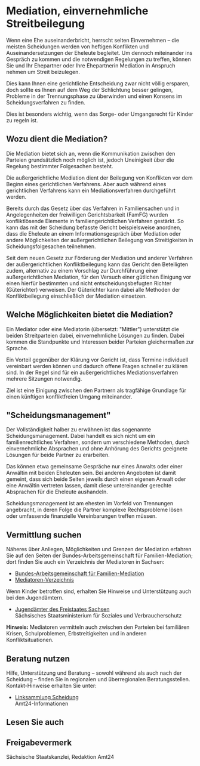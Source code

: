 # Mediation, einvernehmliche Streitbeilegung

Wenn eine Ehe auseinanderbricht, herrscht selten Einvernehmen – die meisten Scheidungen werden von heftigen Konflikten und Auseinandersetzungen der Eheleute begleitet. Um dennoch miteinander ins Gespräch zu kommen und die notwendigen Regelungen zu treffen, können Sie und Ihr Ehepartner oder Ihre Ehepartnerin Mediation in Anspruch nehmen um Streit beizulegen.

Dies kann Ihnen eine gerichtliche Entscheidung zwar nicht völlig ersparen, doch sollte es Ihnen auf dem Weg der Schlichtung besser gelingen, Probleme in der Trennungsphase zu überwinden und einen Konsens im Scheidungsverfahren zu finden.

Dies ist besonders wichtig, wenn das Sorge- oder Umgangsrecht für Kinder zu regeln ist.

Wozu dient die Mediation?
-------------------------

Die Mediation bietet sich an, wenn die Kommunikation zwischen den Parteien grundsätzlich noch möglich ist, jedoch Uneinigkeit über die Regelung bestimmter Folgesachen besteht.

Die außergerichtliche Mediation dient der Beilegung von Konflikten vor dem Beginn eines gerichtlichen Verfahrens. Aber auch während eines gerichtlichen Verfahrens kann ein Mediationsverfahren durchgeführt werden.

Bereits durch das Gesetz über das Verfahren in Familiensachen und in Angelegenheiten der freiwilligen Gerichtsbarkeit (FamFG) wurden konfliktlösende Elemente in familiengerichtlichen Verfahren gestärkt. So kann das mit der Scheidung befasste Gericht beispielsweise anordnen, dass die Eheleute an einem Informationsgespräch über Mediation oder andere Möglichkeiten der außergerichtlichen Beilegung von Streitigkeiten in Scheidungsfolgesachen teilnehmen.

Seit dem neuen Gesetz zur Förderung der Mediation und anderer Verfahren der außergerichtlichen Konfliktbeilegung kann das Gericht den Beteiligten zudem, alternativ zu einem Vorschlag zur Durchführung einer außergerichtlichen Mediation, für den Versuch einer gütlichen Einigung vor einen hierfür bestimmten und nicht entscheidungsbefugten Richter (Güterichter) verweisen. Der Güterichter kann dabei alle Methoden der Konfliktbeilegung einschließlich der Mediation einsetzen.

Welche Möglichkeiten bietet die Mediation?
------------------------------------------

Ein Mediator oder eine Mediatorin (übersetzt: "Mittler") unterstützt die beiden Streitparteien dabei, einvernehmliche Lösungen zu finden. Dabei kommen die Standpunkte und Interessen beider Parteien gleichermaßen zur Sprache.

Ein Vorteil gegenüber der Klärung vor Gericht ist, dass Termine individuell vereinbart werden können und dadurch offene Fragen schneller zu klären sind. In der Regel sind für ein außergerichtliches Mediationsverfahren mehrere Sitzungen notwendig.

Ziel ist eine Einigung zwischen den Partnern als tragfähige Grundlage für einen künftigen konfliktfreien Umgang miteinander.

"Scheidungsmanagement"
----------------------

Der Vollständigkeit halber zu erwähnen ist das sogenannte Scheidungsmanagement. Dabei handelt es sich nicht um ein familienrechtliches Verfahren, sondern um verschiedene Methoden, durch einvernehmliche Absprachen und ohne Anhörung des Gerichts geeignete Lösungen für beide Partner zu erarbeiten.

Das können etwa gemeinsame Gespräche nur eines Anwalts oder einer Anwältin mit beiden Eheleuten sein. Bei anderen Angeboten ist damit gemeint, dass sich beide Seiten jeweils durch einen eigenen Anwalt oder eine Anwältin vertreten lassen, damit diese untereinander gerechte Absprachen für die Eheleute aushandeln.

Scheidungsmanagement ist am ehesten im Vorfeld von Trennungen angebracht, in deren Folge die Partner komplexe Rechtsprobleme lösen oder umfassende finanzielle Vereinbarungen treffen müssen.

Vermittlung suchen
------------------

Näheres über Anliegen, Möglichkeiten und Grenzen der Mediation erfahren Sie auf den Seiten der Bundes-Arbeitsgemeinschaft für Familien-Mediation; dort finden Sie auch ein Verzeichnis der Mediatoren in Sachsen:

* [Bundes-Arbeitsgemeinschaft für Familien-Mediation](https://www.bafm-mediation.de/)
* [Mediatoren-Verzeichnis](https://www.bafm-mediation.de/mediation/mediator-innensuche/ "BAFM: Verzeichnis der Mediatoren mit der Postleitzahl \"0\"")

Wenn Kinder betroffen sind, erhalten Sie Hinweise und Unterstützung auch bei den Jugendämtern.

* [Jugendämter des Freistaates Sachsen](https://www.landesjugendamt.sachsen.de/11324.html "Jugendämter in Sachsen (SMS)")  
   Sächsisches Staatsministerium für Soziales und Verbraucherschutz

**Hinweis:** Mediatoren vermitteln auch zwischen den Parteien bei familiären Krisen, Schulproblemen, Erbstreitigkeiten und in anderen Konfliktsituationen.

Beratung nutzen
---------------

Hilfe, Unterstützung und Beratung – sowohl während als auch nach der Scheidung – finden Sie in regionalen und überregionalen Beratungsstellen. Kontakt-Hinweise erhalten Sie unter:

* [Linksammlung Scheidung](https://amt24dev.sachsen.de/zufi/lebenslagen/5000566)  
   Amt24-Informationen

## Lesen Sie auch

## Freigabevermerk

Sächsische Staatskanzlei, Redaktion Amt24
